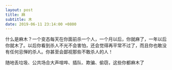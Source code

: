 ```yaml
---
layout: post
title: 麻
subtitle: 木
date: 2019-06-11 23:14:00 +0800
---
```

什么是麻木？一个变态每天在你面前杀一个人，一个月以后，你就麻了，一年以后你就木了。以后你看到杀人不光不会害怕，还会觉得再平常不过了，而且你也敢没有任何忌惮的杀人。你甚至会鄙视那些不敢杀人的人！

随地丢垃圾、公共场合大声喧哗、插队、欺骗、偷窃，这些你都麻木了



